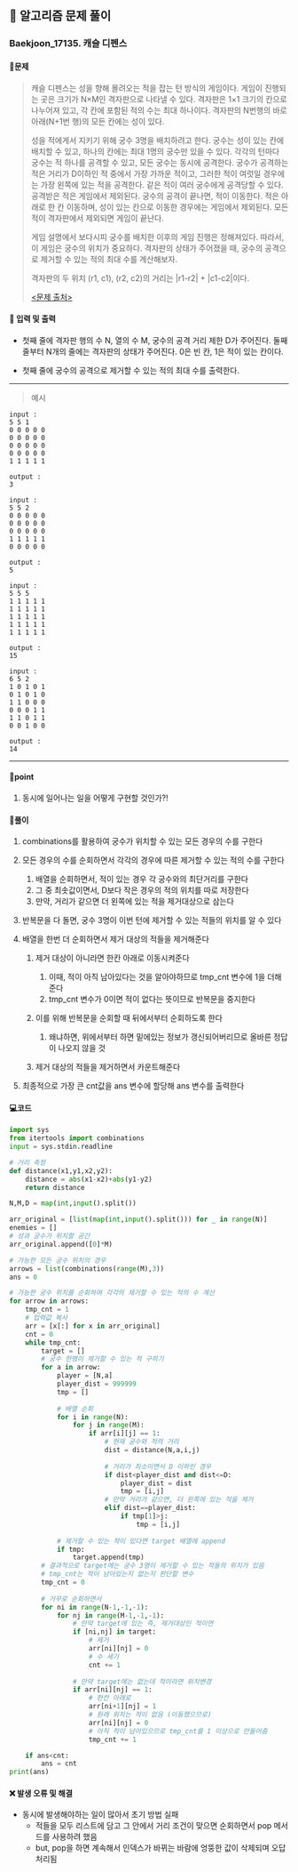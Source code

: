 ## 🐌 알고리즘 문제 풀이

### Baekjoon_17135. 캐슬 디펜스

#### 📒문제

> 캐슬 디펜스는 성을 향해 몰려오는 적을 잡는 턴 방식의 게임이다. 게임이 진행되는 곳은 크기가 N×M인 격자판으로 나타낼 수 있다. 격자판은 1×1 크기의 칸으로 나누어져 있고, 각 칸에 포함된 적의 수는 최대 하나이다. 격자판의 N번행의 바로 아래(N+1번 행)의 모든 칸에는 성이 있다.
>
> 성을 적에게서 지키기 위해 궁수 3명을 배치하려고 한다. 궁수는 성이 있는 칸에 배치할 수 있고, 하나의 칸에는 최대 1명의 궁수만 있을 수 있다. 각각의 턴마다 궁수는 적 하나를 공격할 수 있고, 모든 궁수는 동시에 공격한다. 궁수가 공격하는 적은 거리가 D이하인 적 중에서 가장 가까운 적이고, 그러한 적이 여럿일 경우에는 가장 왼쪽에 있는 적을 공격한다. 같은 적이 여러 궁수에게 공격당할 수 있다. 공격받은 적은 게임에서 제외된다. 궁수의 공격이 끝나면, 적이 이동한다. 적은 아래로 한 칸 이동하며, 성이 있는 칸으로 이동한 경우에는 게임에서 제외된다. 모든 적이 격자판에서 제외되면 게임이 끝난다. 
>
> 게임 설명에서 보다시피 궁수를 배치한 이후의 게임 진행은 정해져있다. 따라서, 이 게임은 궁수의 위치가 중요하다. 격자판의 상태가 주어졌을 때, 궁수의 공격으로 제거할 수 있는 적의 최대 수를 계산해보자.
>
> 격자판의 두 위치 (r1, c1), (r2, c2)의 거리는 |r1-r2| + |c1-c2|이다.
>
> [<문제 출처>](https://www.acmicpc.net/problem/17135)



#### :pushpin: 입력 및 출력

- 첫째 줄에 격자판 행의 수 N, 열의 수 M, 궁수의 공격 거리 제한 D가 주어진다. 둘째 줄부터 N개의 줄에는 격자판의 상태가 주어진다. 0은 빈 칸, 1은 적이 있는 칸이다.

- 첫째 줄에 궁수의 공격으로 제거할 수 있는 적의 최대 수를 출력한다.



---

> 예시

```
input :
5 5 1
0 0 0 0 0
0 0 0 0 0
0 0 0 0 0
0 0 0 0 0
1 1 1 1 1

output :
3

input :
5 5 2
0 0 0 0 0
0 0 0 0 0
0 0 0 0 0
1 1 1 1 1
0 0 0 0 0

output :
5

input :
5 5 5
1 1 1 1 1
1 1 1 1 1
1 1 1 1 1
1 1 1 1 1
1 1 1 1 1

output :
15

input :
6 5 2
1 0 1 0 1
0 1 0 1 0
1 1 0 0 0
0 0 0 1 1
1 1 0 1 1
0 0 1 0 0

output :
14
```

----




#### 🚀point

1. 동시에 일어나는 일을 어떻게 구현할 것인가?!



#### 🔎풀이

1.   combinations를 활용하여 궁수가 위치할 수 있는 모든 경우의 수를 구한다
1.  모든 경우의 수를 순회하면서 각각의 경우에 따른 제거할 수 있는 적의 수를 구한다
    1.  배열을 순회하면서, 적이 있는 경우 각 궁수와의 최단거리를 구한다
    1.  그 중 최솟값이면서, D보다 작은 경우의 적의 위치를 따로 저장한다
    1.  만약, 거리가 같으면 더 왼쪽에 있는 적을 제거대상으로 삼는다

1.  반복문을 다 돌면, 궁수 3명이 이번 턴에 제거할 수 있는 적들의 위치를 알 수 있다
1.  배열을 한번 더 순회하면서 제거 대상의 적들을 제거해준다
    1.  제거 대상이 아니라면 한칸 아래로 이동시켜준다
        1.  이때, 적이 아직 남아있다는 것을 알아야하므로 tmp_cnt 변수에 1을 더해준다
        1.  tmp_cnt 변수가 0이면 적이 없다는 뜻이므로 반복문을 중지한다

    1.  이를 위해 반복문을 순회할 때 뒤에서부터 순회하도록 한다
        1.  왜냐하면, 위에서부터 하면 밑에있는 정보가 갱신되어버리므로 올바른 정답이 나오지 않을 것

    1.  제거 대상의 적들을 제거하면서 카운트해준다

1.  최종적으로 가장 큰 cnt값을 ans 변수에 할당해 ans 변수를 출력한다



#### 💻코드

```python
import sys
from itertools import combinations
input = sys.stdin.readline

# 거리 측정
def distance(x1,y1,x2,y2):
    distance = abs(x1-x2)+abs(y1-y2)
    return distance

N,M,D = map(int,input().split())

arr_original = [list(map(int,input().split())) for _ in range(N)]
enemies = []
# 성과 궁수가 위치할 공간
arr_original.append([0]*M)

# 가능한 모든 궁수 위치의 경우
arrows = list(combinations(range(M),3))
ans = 0

# 가능한 궁수 위치를 순회하며 각각의 제거할 수 있는 적의 수 계산
for arrow in arrows:
    tmp_cnt = 1
    # 입력값 복사
    arr = [x[:] for x in arr_original]
    cnt = 0
    while tmp_cnt:
        target = []
        # 궁수 한명이 제거할 수 있는 적 구하기
        for a in arrow:
            player = [N,a]
            player_dist = 999999
            tmp = []
            
            # 배열 순회
            for i in range(N):
                for j in range(M):
                    if arr[i][j] == 1:
                        # 현재 궁수와 적의 거리
                        dist = distance(N,a,i,j)
						
                        # 거리가 최소이면서 D 이하인 경우
                        if dist<player_dist and dist<=D:
                            player_dist = dist
                            tmp = [i,j]
                        # 만약 거리가 같으면, 더 왼쪽에 있는 적을 제거
                        elif dist==player_dist:
                            if tmp[1]>j:
                                tmp = [i,j]
			
            # 제거할 수 있는 적이 있다면 target 배열에 append
            if tmp:
                target.append(tmp)
		# 결과적으로 target에는 궁수 3명이 제거할 수 있는 적들의 위치가 있음
        # tmp_cnt는 적이 남아있는지 없는지 판단할 변수
        tmp_cnt = 0
        
        # 거꾸로 순회하면서
        for ni in range(N-1,-1,-1):
            for nj in range(M-1,-1,-1):
                # 만약 target에 있는 즉, 제거대상인 적이면
                if [ni,nj] in target:
                    # 제거
                    arr[ni][nj] = 0
                    # 수 세기
                    cnt += 1
				
                # 만약 target에는 없는데 적이라면 위치변경
                if arr[ni][nj] == 1:
                    # 한칸 아래로
                    arr[ni+1][nj] = 1
                    # 원래 위치는 적이 없음 (이동했으므로)
                    arr[ni][nj] = 0
                    # 아직 적이 남아있으므로 tmp_cnt를 1 이상으로 만들어줌
                    tmp_cnt += 1

    if ans<cnt:
        ans = cnt
print(ans)
```



#### ❌ 발생 오류 및 해결

- 동시에 발생해야하는 일이 많아서 초기 방법 실패
  - 적들을 모두 리스트에 담고 그 안에서 거리 조건이 맞으면 순회하면서 pop 메서드를 사용하려 했음
  - but, pop을 하면 계속해서 인덱스가 바뀌는 바람에 엉뚱한 값이 삭제되며 오답 처리됨

